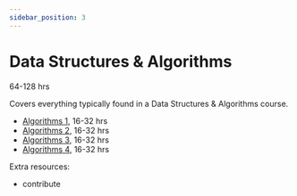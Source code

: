 ```yaml
---
sidebar_position: 3
---
```


# Data Structures & Algorithms
64-128 hrs

Covers everything typically found in a Data Structures & Algorithms course.
- [Algorithms 1](https://www.coursera.org/learn/algorithms-divide-conquer), 16-32 hrs
- [Algorithms 2](https://www.coursera.org/learn/algorithms-graphs-data-structures), 16-32 hrs
- [Algorithms 3](https://www.coursera.org/learn/algorithms-greedy), 16-32 hrs
- [Algorithms 4](https://www.coursera.org/learn/algorithms-npcomplete), 16-32 hrs

Extra resources:
- contribute
